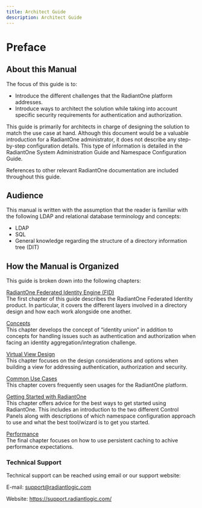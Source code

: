 ```yaml
---
title: Architect Guide
description: Architect Guide
---
```


# Preface

## About this Manual

The focus of this guide is to:

- Introduce the different challenges that the RadiantOne platform addresses.
- Introduce ways to architect the solution while taking into account specific security requirements for authentication and authorization.

This guide is primarily for architects in charge of designing the solution to match the use case at hand. Although this document would be a valuable introduction for a RadiantOne administrator, it does not describe any step-by-step configuration details. This type of information is detailed in the RadiantOne System Administration Guide and Namespace Configuration Guide.

References to other relevant RadiantOne documentation are included throughout this guide.

## Audience

This manual is written with the assumption that the reader is familiar with the following LDAP and relational database terminology and concepts:

- LDAP
- SQL
- General knowledge regarding the structure of a directory information tree (DIT)

## How the Manual is Organized

This guide is broken down into the following chapters:

[RadiantOne Federated Identity Engine (FID)](radiantone-federated-identity-engine.md)
<br>The first chapter of this guide describes the RadiantOne Federated Identity product. In particular, it covers the different layers involved in a directory design and how each work alongside one another.

[Concepts](concepts.md)
<br>This chapter develops the concept of “identity union” in addition to concepts for handling issues such as authentication and authorization when facing an identity aggregation/integration challenge.

[Virtual View Design](virtual-view-design.md)
<br>This chapter focuses on the design considerations and options when building a view for addressing authentication, authorization and security.

[Common Use Cases](common-use-cases.md)
<br>This chapter covers frequently seen usages for the RadiantOne platform.

[Getting Started with RadiantOne](getting-started-with-radiantone.md)
<br>This chapter offers advice for the best ways to get started using RadiantOne. This includes an introduction to the two different Control Panels along with descriptions of which namespace configuration approach to use and what the best tool/wizard is to get you started.

[Performance](high-availability-and-performance.md)
<br>The final chapter focuses on how to use persistent caching to achive performance expectations.

### Technical Support

Technical support can be reached using email or our support website:

E-mail: support@radiantlogic.com

Website: https://support.radiantlogic.com/
